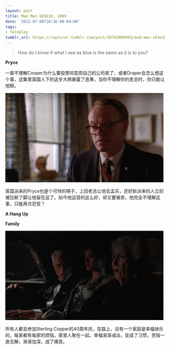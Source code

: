 ```yaml
---
layout: post
title: Mad Men S03E10, 2009
date: '2012-07-08T10:36:00-04:00'
tags:
- teleplay
tumblr_url: https://rapturer.tumblr.com/post/26763000943/mad-men-s03e10-2009
---
```

> How do I know if what I see as blue is the same as it is to you?

**Pryce**

一直不理解Cooper为什么要投票同意把自己的公司卖了，或者Draper会怎么想这个事，这集里英国人下的这步大棋暴露了恶果，当你不理解你的老总时，你只能让他掰。

![](/assets/img/tumblr_m6uks17dvv1r0cnr9.jpg)

英国派来的Pryce也是个可怜的棋子，上回老总让他去孟买，还好新派来的人立刻被压断了脚让他留在这了，如今他运营的这么好，却又要被卖，他完全不理解这事，只能再次忍受？

**A Hang Up**

**Family**

![](/assets/img/tumblr_m6ur1ype891r0cnr9.jpg)

所有人都去参加Sterling Copper的40周年庆，在路上，没有一个家庭是幸福快乐的，每家都有每家的烦恼。家里人聚在一起，幸福渐渐减淡，变成了习惯，苦恼一直无解，渐渐加深，成了痛苦。

